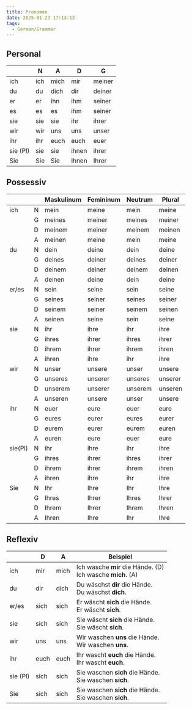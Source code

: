 ```yaml
---
title: Pronomen
date: 2025-01-23 17:13:13
tags:
  - German/Grammar
---
```


## Personal

|          | N   | A    | D     | G      |
| -------- | --- | ---- | ----- | ------ |
| ich      | ich | mich | mir   | meiner |
| du       | du  | dich | dir   | deiner |
| er       | er  | ihn  | ihm   | seiner |
| es       | es  | es   | ihm   | seiner |
| sie      | sie | sie  | ihr   | ihrer  |
| wir      | wir | uns  | uns   | unser  |
| ihr      | ihr | euch | euch  | euer   |
| sie (Pl) | sie | sie  | ihnen | ihrer  |
| Sie      | Sie | Sie  | Ihnen | Ihrer  |

## Possessiv

|         |     | Maskulinum | Femininum | Neutrum | Plural  |
| ------- | --- | ---------- | --------- | ------- | ------- |
| ich     | N   | mein       | meine     | mein    | meine   |
|         | G   | meines     | meiner    | meines  | meiner  |
|         | D   | meinem     | meiner    | meinem  | meinen  |
|         | A   | meinen     | meine     | mein    | meine   |
| du      | N   | dein       | deine     | dein    | deine   |
|         | G   | deines     | deiner    | deines  | deiner  |
|         | D   | deinem     | deiner    | deinem  | deinen  |
|         | A   | deinen     | deine     | dein    | deine   |
| er/es   | N   | sein       | seine     | sein    | seine   |
|         | G   | seines     | seiner    | seines  | seiner  |
|         | D   | seinem     | seiner    | seinem  | seinen  |
|         | A   | seinen     | seine     | sein    | seine   |
| sie     | N   | ihr        | ihre      | ihr     | ihre    |
|         | G   | ihres      | ihrer     | ihres   | ihrer   |
|         | D   | ihrem      | ihrer     | ihrem   | ihren   |
|         | A   | ihren      | ihre      | ihr     | ihre    |
| wir     | N   | unser      | unsere    | unser   | unsere  |
|         | G   | unseres    | unserer   | unseres | unserer |
|         | D   | unserem    | unserer   | unserem | unseren |
|         | A   | unseren    | unsere    | unser   | unsere  |
| ihr     | N   | euer       | eure      | euer    | eure    |
|         | G   | eures      | eurer     | eures   | eurer   |
|         | D   | eurem      | eurer     | eurem   | euren   |
|         | A   | euren      | eure      | euer    | eure    |
| sie(Pl) | N   | ihr        | ihre      | ihr     | ihre    |
|         | G   | ihres      | ihrer     | ihres   | ihrer   |
|         | D   | ihrem      | ihrer     | ihrem   | ihren   |
|         | A   | ihren      | ihre      | ihr     | ihre    |
| Sie     | N   | Ihr        | Ihre      | Ihr     | Ihre    |
|         | G   | Ihres      | Ihrer     | Ihres   | Ihrer   |
|         | D   | Ihrem      | Ihrer     | Ihrem   | Ihren   |
|         | A   | Ihren      | Ihre      | Ihr     | Ihre    |

## Reflexiv

|          | D    | A    | Beispiel                                                       |
| -------- | ---- | ---- | -------------------------------------------------------------- |
| ich      | mir  | mich | Ich wasche **mir** die Hände. (D)<br/>Ich wasche **mich**. (A) |
| du       | dir  | dich | Du wäschst **dir** die Hände.<br/>Du wäschst **dich**.         |
| er/es    | sich | sich | Er wäscht **sich** die Hände.<br/>Er wäscht **sich**.          |
| sie      | sich | sich | Sie wäscht **sich** die Hände.<br/>Sie wäscht **sich**.        |
| wir      | uns  | uns  | Wir waschen **uns** die Hände.<br/>Wir waschen **uns**.        |
| ihr      | euch | euch | Ihr wascht **euch** die Hände.<br/>Ihr wascht **euch**.        |
| sie (Pl) | sich | sich | Sie waschen **sich** die Hände.<br/>Sie waschen **sich**.      |
| Sie      | sich | sich | Sie waschen **sich** die Hände.<br/>Sie waschen **sich**.      |
